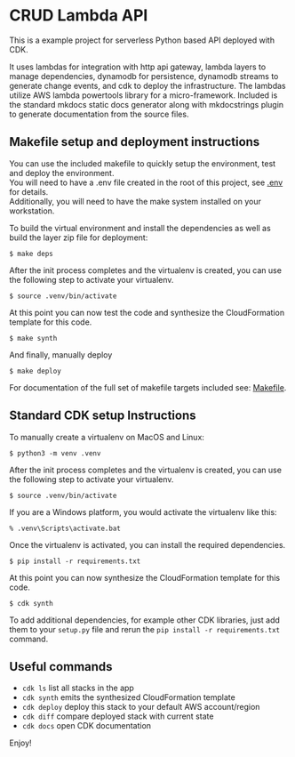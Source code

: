 
#  CRUD Lambda API 

This is a example project for serverless Python based API deployed with CDK.

It uses lambdas for integration with http api gateway, lambda layers to manage dependencies, dynamodb for persistence, dynamodb streams to generate change events, and cdk to deploy the infrastructure. The lambdas utilize AWS lambda powertools library for a micro-framework. Included is the standard mkdocs static docs generator along with mkdocstrings plugin to generate documentation from the source files. 

## Makefile setup and deployment instructions

You can use the included makefile to quickly setup the environment, test and deploy the environment.  
You will need to have a .env file created in the root of this project, see [.env](/docs/dotenv.md) for details.  
Additionally, you will need to have the make system installed on your workstation.   
  
To build the virtual environment and install the dependencies as well as build the layer zip file for deployment:
```
$ make deps
```
After the init process completes and the virtualenv is created, you can use the following
step to activate your virtualenv.

```
$ source .venv/bin/activate
```

At this point you can now test the code and synthesize the CloudFormation template for this code.

```
$ make synth
```

And finally, manually deploy

```
$ make deploy
```

For documentation of the full set of makefile targets included see: [Makefile](/docs/makefile.md).

## Standard CDK setup Instructions
To manually create a virtualenv on MacOS and Linux:

```
$ python3 -m venv .venv
```

After the init process completes and the virtualenv is created, you can use the following
step to activate your virtualenv.

```
$ source .venv/bin/activate
```

If you are a Windows platform, you would activate the virtualenv like this:

```
% .venv\Scripts\activate.bat
```

Once the virtualenv is activated, you can install the required dependencies.

```
$ pip install -r requirements.txt
```

At this point you can now synthesize the CloudFormation template for this code.

```
$ cdk synth
```

To add additional dependencies, for example other CDK libraries, just add
them to your `setup.py` file and rerun the `pip install -r requirements.txt`
command.

## Useful commands

 * `cdk ls`          list all stacks in the app
 * `cdk synth`       emits the synthesized CloudFormation template
 * `cdk deploy`      deploy this stack to your default AWS account/region
 * `cdk diff`        compare deployed stack with current state
 * `cdk docs`        open CDK documentation

Enjoy!
